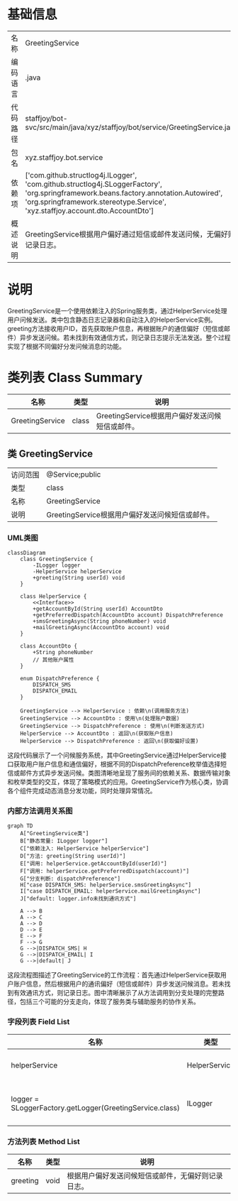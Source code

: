 # 基础信息

|      |      |
|------|------|
| 名称 | GreetingService |
| 编码语言 | .java |
| 代码路径 | staffjoy/bot-svc/src/main/java/xyz/staffjoy/bot/service/GreetingService.java |
| 包名 | xyz.staffjoy.bot.service |
| 依赖项 | ['com.github.structlog4j.ILogger', 'com.github.structlog4j.SLoggerFactory', 'org.springframework.beans.factory.annotation.Autowired', 'org.springframework.stereotype.Service', 'xyz.staffjoy.account.dto.AccountDto'] |
| 概述说明 | GreetingService根据用户偏好通过短信或邮件发送问候，无偏好则记录日志。 |

# 说明

GreetingService是一个使用依赖注入的Spring服务类，通过HelperService处理用户问候发送。类中包含静态日志记录器和自动注入的HelperService实例。greeting方法接收用户ID，首先获取账户信息，再根据账户的通信偏好（短信或邮件）异步发送问候。若未找到有效通信方式，则记录日志提示无法发送。整个过程实现了根据不同偏好分发问候消息的功能。

# 类列表 Class Summary

| 名称   | 类型  | 说明 |
|-------|------|-------------|
| GreetingService | class | GreetingService根据用户偏好发送问候短信或邮件。 |



## 类 GreetingService

|      |      |
|------|------|
| 访问范围 | @Service;public |
| 类型 | class |
| 名称 | GreetingService |
| 说明 | GreetingService根据用户偏好发送问候短信或邮件。 |


### UML类图

```mermaid
classDiagram
    class GreetingService {
        -ILogger logger
        -HelperService helperService
        +greeting(String userId) void
    }

    class HelperService {
        <<Interface>>
        +getAccountById(String userId) AccountDto
        +getPreferredDispatch(AccountDto account) DispatchPreference
        +smsGreetingAsync(String phoneNumber) void
        +mailGreetingAsync(AccountDto account) void
    }

    class AccountDto {
        +String phoneNumber
        // 其他账户属性
    }

    enum DispatchPreference {
        DISPATCH_SMS
        DISPATCH_EMAIL
    }

    GreetingService --> HelperService : 依赖\n(调用服务方法)
    GreetingService --> AccountDto : 使用\n(处理账户数据)
    GreetingService --> DispatchPreference : 使用\n(判断发送方式)
    HelperService --> AccountDto : 返回\n(获取账户信息)
    HelperService --> DispatchPreference : 返回\n(获取偏好设置)
```

这段代码展示了一个问候服务系统，其中GreetingService通过HelperService接口获取用户账户信息和通信偏好，根据不同的DispatchPreference枚举值选择短信或邮件方式异步发送问候。类图清晰地呈现了服务间的依赖关系、数据传输对象和枚举类型的交互，体现了策略模式的应用。GreetingService作为核心类，协调各个组件完成动态消息分发功能，同时处理异常情况。


### 内部方法调用关系图

```mermaid
graph TD
    A["GreetingService类"]
    B["静态常量: ILogger logger"]
    C["依赖注入: HelperService helperService"]
    D["方法: greeting(String userId)"]
    E["调用: helperService.getAccountById(userId)"]
    F["调用: helperService.getPreferredDispatch(account)"]
    G["分支判断: dispatchPreference"]
    H["case DISPATCH_SMS: helperService.smsGreetingAsync"]
    I["case DISPATCH_EMAIL: helperService.mailGreetingAsync"]
    J["default: logger.info未找到通讯方式"]

    A --> B
    A --> C
    A --> D
    D --> E
    E --> F
    F --> G
    G -->|DISPATCH_SMS| H
    G -->|DISPATCH_EMAIL| I
    G -->|default| J
```

这段流程图描述了GreetingService的工作流程：首先通过HelperService获取用户账户信息，然后根据用户的通讯偏好（短信或邮件）异步发送问候消息。若未找到有效通讯方式，则记录日志。图中清晰展示了从方法调用到分支处理的完整路径，包括三个可能的分支走向，体现了服务类与辅助服务的协作关系。

### 字段列表 Field List

| 名称  | 类型  | 说明 |
|-------|-------|------|
| helperService | HelperService | 自动注入HelperService实例。 |
| logger = SLoggerFactory.getLogger(GreetingService.class) | ILogger | 静态日志记录器实例，用于GreetingService类。 |

### 方法列表 Method List

| 名称  | 类型  | 说明 |
|-------|-------|------|
| greeting | void | 根据用户偏好发送问候短信或邮件，无偏好则记录日志。 |




